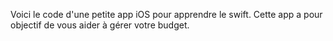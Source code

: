 Voici le code d'une petite app iOS pour apprendre le swift. Cette app a pour objectif de vous aider à gérer votre budget.
